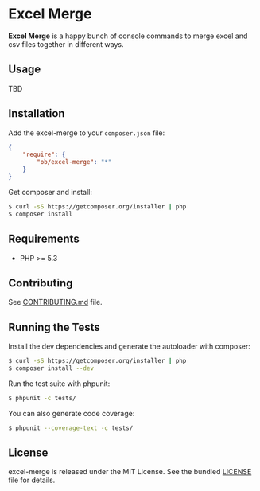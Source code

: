 # Excel Merge

**Excel Merge** is a happy bunch of console commands to merge excel and csv files together in different ways.


## Usage

TBD


## Installation

Add the excel-merge to your `composer.json` file:

```json
{
    "require": {
        "ob/excel-merge": "*"
    }
}
```

Get composer and install:

```bash
$ curl -sS https://getcomposer.org/installer | php
$ composer install
```


## Requirements

- PHP >= 5.3


## Contributing

See [CONTRIBUTING.md](CONTRIBUTING.md) file.


## Running the Tests

Install the dev dependencies and generate the autoloader with composer:

```bash
$ curl -sS https://getcomposer.org/installer | php
$ composer install --dev
```

Run the test suite with phpunit:

```bash
$ phpunit -c tests/
```

You can also generate code coverage:

```bash
$ phpunit --coverage-text -c tests/
```


## License

excel-merge is released under the MIT License. See the bundled [LICENSE](LICENSE) file for details.